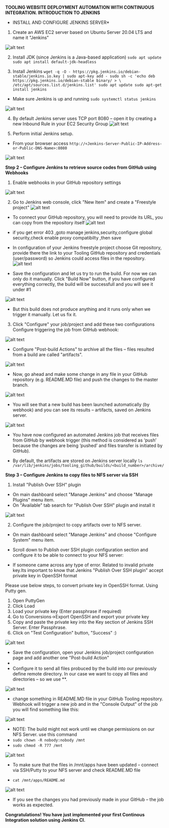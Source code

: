 **TOOLING WEBSITE DEPLOYMENT AUTOMATION WITH CONTINUOUS INTEGRATION. INTRODUCTION TO JENKINS**

* INSTALL AND CONFIGURE JENKINS SERVER*

1. Create an AWS EC2 server based on Ubuntu Server 20.04 LTS and name it "Jenkins"

![alt text](./jenkins%20server.PNG)

2. Install JDK (since Jenkins is a Java-based application)
`sudo apt update`
`sudo apt install default-jdk-headless`

3. Install Jenkins
`wget -q -O - https://pkg.jenkins.io/debian-stable/jenkins.io.key | sudo apt-key add -
sudo sh -c 'echo deb https://pkg.jenkins.io/debian-stable binary/ > \
    /etc/apt/sources.list.d/jenkins.list'
sudo apt update
sudo apt-get install jenkins`

* Make sure Jenkins is up and running
`sudo systemctl status jenkins`

![alt text](./jenkins%20running.PNG)

4. By default Jenkins server uses TCP port 8080 – open it by creating a new Inbound Rule in your EC2 Security Group
![alt text](./jenkins%20custom%20tcp1.PNG)

5. Perform initial Jenkins setup.

* From your browser access
`http://<Jenkins-Server-Public-IP-Address-or-Public-DNS-Name>:8080`

![alt text](./jenkins%20setup.PNG)

**Step 2 – Configure Jenkins to retrieve source codes from GitHub using Webhooks**

1. Enable webhooks in your GitHub repository settings

![alt text](./add%20webhooks.PNG)

2. Go to Jenkins web console, click "New Item" and create a "Freestyle project"
![alt text](./freestyle%20project.PNG)

* To connect your GitHub repository, you will need to provide its URL, you can copy from the repository itself
![alt text](./repo%20code.PNG)

* if you get error 403 ,goto manage jenkins,security,configure global security,check enable proxy compatibilty ,then save

* In configuration of your Jenkins freestyle project choose Git repository, provide there the link to your Tooling GitHub repository and credentials (user/password) so Jenkins could access files in the repository.
![alt text](./github%20credentials.PNG)

* Save the configuration and let us try to run the build. For now we can only do it manually.
Click "Build Now" button, if you have configured everything correctly, the build will be successfull and you will see it under #1

![alt text](./build%201.PNG)

* But this build does not produce anything and it runs only when we trigger it manually. Let us fix it.

3. Click "Configure" your job/project and add these two configurations
Configure triggering the job from GitHub webhook:

![alt text](./github%20hook%20trigger.PNG)

* Configure "Post-build Actions" to archive all the files – files resulted from a build are called "artifacts".

![alt text](./archive%20artifact.PNG)

* Now, go ahead and make some change in any file in your GitHub repository (e.g. README.MD file) and push the changes to the master branch.

![alt text](./readme.PNG)

* You will see that a new build has been launched automatically (by webhook) and you can see its results – artifacts, saved on Jenkins server.

![alt text](./artifact%20build.PNG)

* You have now configured an automated Jenkins job that receives files from GitHub by webhook trigger (this method is considered as ‘push’ because the changes are being ‘pushed’ and files transfer is initiated by GitHub).

* By default, the artifacts are stored on Jenkins server locally
`ls /var/lib/jenkins/jobs/tooling_github/builds/<build_number>/archive/`

**Step 3 – Configure Jenkins to copy files to NFS server via SSH**

1. Install "Publish Over SSH" plugin

* On main dashboard select "Manage Jenkins" and choose "Manage Plugins" menu item.
* On "Available" tab search for "Publish Over SSH" plugin and install it

![alt text](./publish%20over%20ssh.PNG)

2. Configure the job/project to copy artifacts over to NFS server.

- On main dashboard select "Manage Jenkins" and choose "Configure System" menu item.
- Scroll down to Publish over SSH plugin configuration section and configure it to be able to connect to your NFS server:

- If someone came across any type of error. Related to invalid private key.Its important to know that Jenkins "Publish Over SSH plugin" accept private key in OpenSSH format

Please use below steps, to convert private key in OpenSSH format. Using Putty gen.

1. Open PuttyGen
2. Click Load
3. Load your private key (Enter passphrase if required)
4. Go to Conversions->Export OpenSSH and export your private key
5. Copy and paste the private key into the Key section of Jenkins SSH Server. Enter Passphrase.
6. Click on "Test Configuration" button, "Success" :)

![alt text](./publish%20over%20ssh%20config.PNG)

- Save the configuration, open your Jenkins job/project configuration page and add another one "Post-build Action"
- 
- Configure it to send all files probuced by the build into our previously define remote directory. In our case we want to copy all files and directories – so we use **.

![alt text](./build%20artifacts%20over%20ssh.PNG)

-  change something in README.MD file in your GitHub Tooling repository.
Webhook will trigger a new job and in the "Console Output" of the job you will find something like this:

 ![alt text](./readme%20update.PNG)

- NOTE: The build might not work until we change permissions on our NFS Server. use this command 
- `sudo chown -R nobody:nobody /mnt`
- `sudo chmod -R 777 /mnt`

![alt text](./build%20success.PNG)

- To make sure that the files in /mnt/apps have been updated – connect via SSH/Putty to your NFS server and check README.MD file

- `cat /mnt/apps/README.md`

![alt text](./nfs%20changes.PNG)

- If you see the changes you had previously made in your GitHub – the job works as expected.


**Congratulations!
You have just implemented your first Continous Integration solution using Jenkins CI.**


